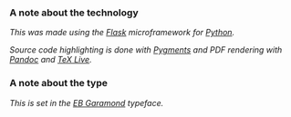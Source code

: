 ### A note about the technology ###

*This was made using the [Flask](http://flask.pocoo.org) microframework for [Python](http://www.python.org).*

*Source code highlighting is done with [Pygments](http://pygments,org) and PDF rendering with [Pandoc](http://johnmacfarlane.net/pandoc/) and [TeX Live](https://www.tug.org/texlive/).*

### A note about the type ###

*This is set in the [EB Garamond](http://www.google.com/fonts/specimen/EB+Garamond) typeface.*
